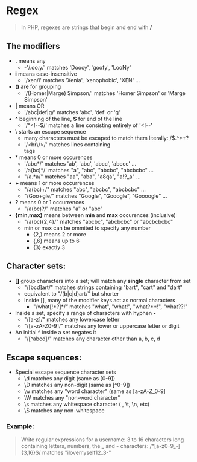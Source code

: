 # Regex
> In PHP, regexes are strings that begin and end with **/**
## The modifiers
- **.** means any
  - -'/.oo.y/' matches 'Doocy', 'goofy', 'LooNy'
- **i** means case-insensitive
  -  '/xen/i' matches 'Xenia', 'xenophobic', 'XEN' ... 
- **()** are for grouping
  - '/(Homer|Marge) Simpson/' matches 'Homer Simpson' or 'Marge Simpson'
- **|** means OR
  - '/abc|def|g/' matches 'abc', 'def' or 'g'
- **^** beginning of the line, **$** for end of the line
  - '/^<!--$/' matches a line consisting entirely of '<!--'
- \ starts an escape sequence
  - many characters must be escaped to match them literally: /\$.[]()^*+?
  - '/<br\\/>/‘ matches lines containing <br/> tags
- \* means 0 or more occurences
  - '/abc*/' matches 'ab', 'abc', 'abcc', 'abccc' ...
  - '/a(bc)*/' matches "a", "abc", "abcbc", "abcbcbc" ...
  - "/a.*a/" matches "aa", "aba", "a8qa", "a!?_a" ...
- **+** means 1 or more occurrences
  - "/a(bc)+/" matches "abc", "abcbc", "abcbcbc" ...
  - "/Goo+gle/" matches "Google", "Gooogle", "Goooogle" ...
- **?** means 0 or 1 occurrences
  - "/a(bc)?/" matches "a" or "abc"
- **{min,max}** means between **min** and **max** occurences (inclusive)
  - "/a(bc){2,4}/" matches "abcbc", "abcbcbc" or "abcbcbcbc"
  - min or max can be ommited to specify any number
    - {2,} means 2 or more
    - {,6} means up to 6
    - {3} exactly 3
## Character sets:
- **[]** group characters into a set; will match any **single** character from set
  - "/[bcd]art/" matches strings containing "bart", "cart" and "dart"
  - equivalent to "/(b|c|d)art/" but shorter
  - Inside [], many of the modifier keys act as normal characters
    - "/what[!\*?]*/“ matches "what", "what!", "what?**!", "what??!" 
- Inside a set, specify a range of characters with hyphen **-**
  - "/[a-z]/" matches any lowercase letter
  - "/[a-zA-Z0-9]/" matches any lower or uppercase letter or digit
- An initial **^** inside a set negates it
  - "/[^abcd]/" matches any character other than a, b, c, d


## Escape sequences:
- Special escape sequence character sets
  - \d matches any digit (same as [0-9])
  - \D matches any non-digit (same as [^0-9])
  - \w matches any "word character" (same as [a-zA-Z_0-9]
  - \W matches any "non-word character"
  - \s matches any whitespace character ( , \t, \n, etc)
  - \S matches any non-whitespace
### Example:
> Write regular expressions for a username: 3 to 16 characters long containing letters, numbers, the _ and - characters:
>  /^[a-z0-9_-]{3,16}$/ matches "ilovemyself12_3-"
